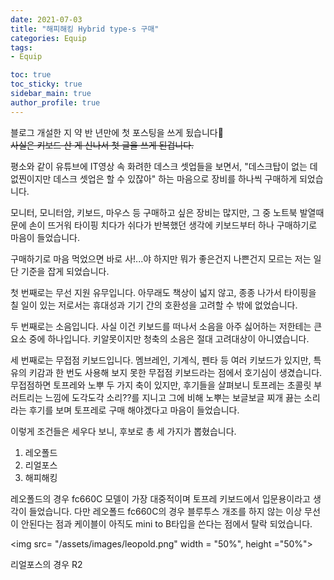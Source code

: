 ```yaml
---
date: 2021-07-03
title: "해피해킹 Hybrid type-s 구매"
categories: Equip
tags: 
- Equip 

toc: true  
toc_sticky: true 
sidebar_main: true
author_profile: true
---
```

블로그 개설한 지 약 반 년만에 첫 포스팅을 쓰게 됬습니다👏<br>
~~사실은 키보드 산 게 신나서 첫 글을 쓰게 된겁니다.~~


평소와 같이 유튜브에 IT영상 속 화려한 데스크 셋업들을 보면서,
"데스크탑이 없는 데없찐이지만 데스크 셋업은 할 수 있잖아" 하는 마음으로 
장비를 하나씩 구매하게 되었습니다.

모니터, 모니터암, 키보드, 마우스 등 구매하고 싶은 장비는 많지만, 
그 중 노트북 발열때문에 손이 뜨거워 타이핑 치다가 쉬다가 반복했던 생각에 키보드부터 하나 구매하기로 마음이 들었습니다.

구매하기로 마음 먹었으면 바로 사!...야 하지만 뭐가 좋은건지 나쁜건지 모르는 저는 일단 기준을 잡게 되었습니다.

첫 번째로는 무선 지원 유무입니다. 아무래도 책상이 넓지 않고, 종종 나가서 타이핑을 칠 일이 있는 저로서는 휴대성과 기기 간의 호환성을 고려할 수 밖에 없었습니다.

두 번째로는 소음입니다. 사실 이건 키보드를 떠나서 소음을 아주 싫어하는 저한테는 큰 요소 중에 하나입니다. 키알못이지만 청축의 소음은 절대 고려대상이 아니였습니다.

세 번째로는 무접점 키보드입니다. 멤브레인, 기계식, 펜타 등 여러 키보드가 있지만, 특유의 키감과 한 번도 사용해 보지 못한 무접점 키보드라는 점에서 호기심이 생겼습니다.<br>
무접점하면 토프레와 노뿌 두 가지 축이 있지만, 후기들을 살펴보니 토프레는 초콜릿 부러트리는 느낌에 도각도각 소리??를 지니고 그에 비해 노뿌는 보글보글 찌개 끓는 소리라는 후기를 보며 토프레로 구매 해야겠다고 마음이 들었습니다.

이렇게 조건들은 세우다 보니, 후보로 총 세 가지가 뽑혔습니다.

1. 레오폴드
2. 리얼포스
3. 해피해킹

레오폴드의 경우 fc660C 모델이 가장 대중적이며 토프레 키보드에서 입문용이라고 생각이 들었습니다.
다만 레오폴드 fc660C의 경우 블루투스 개조를 하지 않는 이상 무선이 안된다는 점과 케이블이 아직도 mini to B타입을 쓴다는 점에서 탈락 되었습니다.

<img src= "/assets/images/leopold.png" width = "50%", height ="50%">

리얼포스의 경우 R2


